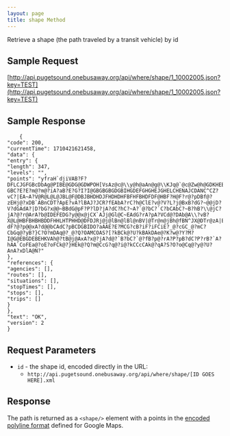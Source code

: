 ```yaml
---
layout: page
title: shape Method
---
```


Retrieve a shape (the path traveled by a transit vehicle) by id

## Sample Request

[http://api.pugetsound.onebusaway.org/api/where/shape/1_10002005.json?key=TEST](http://api.pugetsound.onebusaway.org/api/where/shape/1_10002005.json?key=TEST)

## Sample Response

```
    {
"code": 200,
"currentTime": 1710421621458,
"data": {
"entry": {
"length": 347,
"levels": "",
"points": "yfraH`djiVAB?F?DFLCJGFGBcDbAg@PIBE@GDG@GDWPOH[VsAz@c@\\y@h@aAn@g@\\KJq@`@c@Zw@h@GDKHEBE?GBC?E?E?m@?m@?iA?aB?E?G?I?I@GBGBGBGDGBIHGDEFGHGHEJGHELCHENAJCDANC^CZ?vC?|EA~A?V@R@L@L@JBL@F@DBJBHDHDJFHDHDHFBFHFBHDFDF@HBF?H@F?r@?pDBf@?zEHj@?xDB`ABnCDT?ApE?vA?lBAJ?JCR?fEAbA?rC?h@ClE?v@?V?L?j@BxB?dG?~@@jD?V?dGAdA?|D?bG?x@@~BBdG@pF?P?lD?jA?dC?hC?~A?`@?bC?`C?bCAbC?~B?hB?\\@jC?jA?@?r@ArA?b@IDEFEDG?y@@x@jCX`AJj@Gl@C~EAdG?rA?pA?VCd@?DAb@A\\?vB?X@L@HBFBHBHBDDFHHLHTPHHD@DFDJRj@j@lBn@lBl@nBV|@Tr@n@jBh@fBN^JX@DTr@zA|EXz@bA`Dl@rBn@lBZ`ANj@Vz@bA|Cl@rBl@jBn@nBl@pBl@jB\\bANh@d@zAFPmCbCeEvDiDxC]XwChCm@j@kCbCIFGFGHIPMTOVKRO`@aB`DkBvDk@jAyCdGyCbGiAtBoAjCmBzDoBxD_AlBm@jAmBzDmBxDMb@k@hAIPAD?dF?@?p@@xA?d@@bCAdC?pBCDGBIDO?aAAE?E?MCG?cB?iF?iFCiE?_@?cGC_@?mC?CbGq@?yB?}C?O?mDAq@?_@?Q?OAMCOAS?[?kBCk@?U?kBAkDAe@?K?w@?Y?M?I@G@EBGDEBEHKVAh@?tB@j@AxA?x@?jA?d@?`B?bC?`@?fB?p@?rA?P?pB?dC?P?rB?`A?hAA`CoFEa@?oE?oFCk@?}HEk@?Q?m@CcG?q@?i@?kCCcCAk@?qA?S?O?o@Cq@?y@?U?AnA?xDlA@N?"
},
"references": {
"agencies": [],
"routes": [],
"situations": [],
"stopTimes": [],
"stops": [],
"trips": []
}
},
"text": "OK",
"version": 2
}
 ```

## Request Parameters

* `id` - the shape id, encoded directly in the URL:
    * `http://api.pugetsound.onebusaway.org/api/where/shape/[ID GOES HERE].xml`

## Response

The path is returned as a `<shape/>` element with a points in the [encoded polyline format](http://code.google.com/apis/maps/documentation/polylinealgorithm.html) defined for Google Maps.